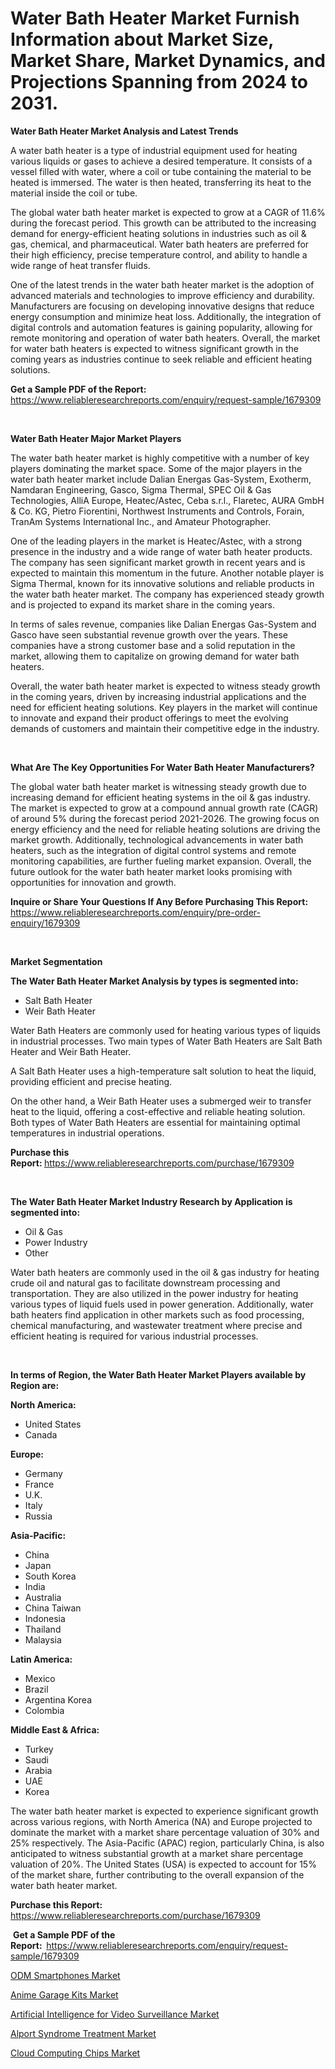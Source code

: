 <p><h1>Water Bath Heater Market Furnish Information about Market Size, Market Share, Market Dynamics, and Projections Spanning from 2024 to 2031.</h1></p><p><strong>Water Bath Heater Market Analysis and Latest Trends</strong></p>
<p><p>A water bath heater is a type of industrial equipment used for heating various liquids or gases to achieve a desired temperature. It consists of a vessel filled with water, where a coil or tube containing the material to be heated is immersed. The water is then heated, transferring its heat to the material inside the coil or tube.</p><p>The global water bath heater market is expected to grow at a CAGR of 11.6% during the forecast period. This growth can be attributed to the increasing demand for energy-efficient heating solutions in industries such as oil & gas, chemical, and pharmaceutical. Water bath heaters are preferred for their high efficiency, precise temperature control, and ability to handle a wide range of heat transfer fluids.</p><p>One of the latest trends in the water bath heater market is the adoption of advanced materials and technologies to improve efficiency and durability. Manufacturers are focusing on developing innovative designs that reduce energy consumption and minimize heat loss. Additionally, the integration of digital controls and automation features is gaining popularity, allowing for remote monitoring and operation of water bath heaters. Overall, the market for water bath heaters is expected to witness significant growth in the coming years as industries continue to seek reliable and efficient heating solutions.</p></p>
<p><strong>Get a Sample PDF of the Report:&nbsp;</strong> <a href="https://www.reliableresearchreports.com/enquiry/request-sample/1679309">https://www.reliableresearchreports.com/enquiry/request-sample/1679309</a></p>
<p>&nbsp;</p>
<p><strong>Water Bath Heater Major Market Players</strong></p>
<p><p>The water bath heater market is highly competitive with a number of key players dominating the market space. Some of the major players in the water bath heater market include Dalian Energas Gas-System, Exotherm, Namdaran Engineering, Gasco, Sigma Thermal, SPEC Oil & Gas Technologies, AlliA Europe, Heatec/Astec, Ceba s.r.l., Flaretec, AURA GmbH & Co. KG, Pietro Fiorentini, Northwest Instruments and Controls, Forain, TranAm Systems International Inc., and Amateur Photographer.</p><p>One of the leading players in the market is Heatec/Astec, with a strong presence in the industry and a wide range of water bath heater products. The company has seen significant market growth in recent years and is expected to maintain this momentum in the future. Another notable player is Sigma Thermal, known for its innovative solutions and reliable products in the water bath heater market. The company has experienced steady growth and is projected to expand its market share in the coming years.</p><p>In terms of sales revenue, companies like Dalian Energas Gas-System and Gasco have seen substantial revenue growth over the years. These companies have a strong customer base and a solid reputation in the market, allowing them to capitalize on growing demand for water bath heaters.</p><p>Overall, the water bath heater market is expected to witness steady growth in the coming years, driven by increasing industrial applications and the need for efficient heating solutions. Key players in the market will continue to innovate and expand their product offerings to meet the evolving demands of customers and maintain their competitive edge in the industry.</p></p>
<p>&nbsp;</p>
<p><strong>What Are The Key Opportunities For Water Bath Heater Manufacturers?</strong></p>
<p><p>The global water bath heater market is witnessing steady growth due to increasing demand for efficient heating systems in the oil & gas industry. The market is expected to grow at a compound annual growth rate (CAGR) of around 5% during the forecast period 2021-2026. The growing focus on energy efficiency and the need for reliable heating solutions are driving the market growth. Additionally, technological advancements in water bath heaters, such as the integration of digital control systems and remote monitoring capabilities, are further fueling market expansion. Overall, the future outlook for the water bath heater market looks promising with opportunities for innovation and growth.</p></p>
<p><strong>Inquire or Share Your Questions If Any Before Purchasing This Report:</strong> <a href="https://www.reliableresearchreports.com/enquiry/pre-order-enquiry/1679309">https://www.reliableresearchreports.com/enquiry/pre-order-enquiry/1679309</a></p>
<p>&nbsp;</p>
<p><strong>Market Segmentation</strong></p>
<p><strong>The Water Bath Heater Market Analysis by types is segmented into:</strong></p>
<p><ul><li>Salt Bath Heater</li><li>Weir Bath Heater</li></ul></p>
<p><p>Water Bath Heaters are commonly used for heating various types of liquids in industrial processes. Two main types of Water Bath Heaters are Salt Bath Heater and Weir Bath Heater. </p><p>A Salt Bath Heater uses a high-temperature salt solution to heat the liquid, providing efficient and precise heating. </p><p>On the other hand, a Weir Bath Heater uses a submerged weir to transfer heat to the liquid, offering a cost-effective and reliable heating solution. Both types of Water Bath Heaters are essential for maintaining optimal temperatures in industrial operations.</p></p>
<p><strong>Purchase this Report:&nbsp;</strong><a href="https://www.reliableresearchreports.com/purchase/1679309">https://www.reliableresearchreports.com/purchase/1679309</a></p>
<p>&nbsp;</p>
<p><strong>The Water Bath Heater Market Industry Research by Application is segmented into:</strong></p>
<p><ul><li>Oil & Gas</li><li>Power Industry</li><li>Other</li></ul></p>
<p><p>Water bath heaters are commonly used in the oil & gas industry for heating crude oil and natural gas to facilitate downstream processing and transportation. They are also utilized in the power industry for heating various types of liquid fuels used in power generation. Additionally, water bath heaters find application in other markets such as food processing, chemical manufacturing, and wastewater treatment where precise and efficient heating is required for various industrial processes.</p></p>
<p>&nbsp;</p>
<p><strong>In terms of Region, the Water Bath Heater Market Players available by Region are:</strong></p>
<p>
    <p> <strong> North America: </strong>
        <ul>
            <li>United States</li>
            <li>Canada</li>
        </ul>
        </p> 
    <p> <strong> Europe: </strong>
        <ul>
            <li>Germany</li>
            <li>France</li>
            <li>U.K.</li>
            <li>Italy</li>
            <li>Russia</li>
        </ul>
        </p> 
    <p> <strong> Asia-Pacific: </strong>
        <ul>
            <li>China</li>
            <li>Japan</li>
            <li>South Korea</li>
            <li>India</li>
            <li>Australia</li>
            <li>China Taiwan</li>
            <li>Indonesia</li>
            <li>Thailand</li>
            <li>Malaysia</li>
        </ul>
        </p> 
    <p> <strong> Latin America: </strong>
        <ul>
            <li>Mexico</li>
            <li>Brazil</li>
            <li>Argentina Korea</li>
            <li>Colombia</li>
        </ul>
        </p> 
    <p> <strong> Middle East & Africa: </strong>
        <ul>
            <li>Turkey</li>
            <li>Saudi</li>
            <li>Arabia</li>
            <li>UAE</li>
            <li>Korea</li>
        </ul>
    </p>
    </p>
<p><p>The water bath heater market is expected to experience significant growth across various regions, with North America (NA) and Europe projected to dominate the market with a market share percentage valuation of 30% and 25% respectively. The Asia-Pacific (APAC) region, particularly China, is also anticipated to witness substantial growth at a market share percentage valuation of 20%. The United States (USA) is expected to account for 15% of the market share, further contributing to the overall expansion of the water bath heater market.</p></p>
<p><strong>Purchase this Report: </strong><a href="https://www.reliableresearchreports.com/purchase/1679309">https://www.reliableresearchreports.com/purchase/1679309</a></p>
<p>&nbsp;<strong>Get a Sample PDF of the Report:&nbsp;&nbsp;</strong><a href="https://www.reliableresearchreports.com/enquiry/request-sample/1679309">https://www.reliableresearchreports.com/enquiry/request-sample/1679309</a></p>
<p><strong></strong></p>
<p><p><a href="https://medium.com/@chiragreportprime4/odm-smartphones-nbsp-market-focuses-on-market-share-size-and-projected-forecast-till-2031-738433777067">ODM Smartphones Market</a></p><p><a href="https://medium.com/@chiragreportprime4/anime-garage-kits-market-insights-into-market-cagr-market-trends-and-growth-strategies-ee158568e49a">Anime Garage Kits Market</a></p><p><a href="https://medium.com/@chiragreportprime4/artificial-intelligence-for-video-surveillance-market-furnishes-information-on-market-share-market-6441b0bf2ff4">Artificial Intelligence for Video Surveillance Market</a></p><p><a href="https://medium.com/@chiragreportprime4/alport-syndrome-treatment-market-analysis-its-cagr-market-segmentation-and-global-industry-dcdaa4734b0a">Alport Syndrome Treatment Market</a></p><p><a href="https://medium.com/@chiragreportprime4/cloud-computing-chips-market-size-reveals-the-best-marketing-channels-in-global-industry-2a6069c4b230">Cloud Computing Chips Market</a></p></p>